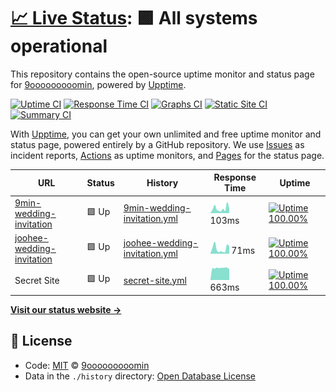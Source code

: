 # [📈 Live Status](https://demo.upptime.js.org): <!--live status--> **🟩 All systems operational**

This repository contains the open-source uptime monitor and status page for [9ooooooooomin](https://9min.github.io/upptime), powered by [Upptime](https://github.com/upptime/upptime).

[![Uptime CI](https://github.com/koj-co/upptime/workflows/Uptime%20CI/badge.svg)](https://github.com/koj-co/upptime/actions?query=workflow%3A%22Uptime+CI%22)
[![Response Time CI](https://github.com/koj-co/upptime/workflows/Response%20Time%20CI/badge.svg)](https://github.com/koj-co/upptime/actions?query=workflow%3A%22Response+Time+CI%22)
[![Graphs CI](https://github.com/koj-co/upptime/workflows/Graphs%20CI/badge.svg)](https://github.com/koj-co/upptime/actions?query=workflow%3A%22Graphs+CI%22)
[![Static Site CI](https://github.com/koj-co/upptime/workflows/Static%20Site%20CI/badge.svg)](https://github.com/koj-co/upptime/actions?query=workflow%3A%22Static+Site+CI%22)
[![Summary CI](https://github.com/koj-co/upptime/workflows/Summary%20CI/badge.svg)](https://github.com/koj-co/upptime/actions?query=workflow%3A%22Summary+CI%22)

With [Upptime](https://upptime.js.org), you can get your own unlimited and free uptime monitor and status page, powered entirely by a GitHub repository. We use [Issues](https://github.com/9min/upptime/issues) as incident reports, [Actions](https://github.com/9min/upptime/actions) as uptime monitors, and [Pages](https://demo.upptime.js.org) for the status page.

<!--start: status pages-->
<!-- This summary is generated by Upptime (https://github.com/upptime/upptime) -->
<!-- Do not edit this manually, your changes will be overwritten -->

| URL                                                                           | Status | History                                                                                                               | Response Time                                                                                 | Uptime                                                                                                                                                                                                                                       |
| ----------------------------------------------------------------------------- | ------ | --------------------------------------------------------------------------------------------------------------------- | --------------------------------------------------------------------------------------------- | -------------------------------------------------------------------------------------------------------------------------------------------------------------------------------------------------------------------------------------------- |
| [9min-wedding-invitation](https://9min.github.io/wedding-invitation/)         | 🟩 Up  | [9min-wedding-invitation.yml](https://github.com/9min/upptime/commits/master/history/9min-wedding-invitation.yml)     | <img alt="Response time graph" src="./graphs/9min-wedding-invitation.png" height="20"> 103ms  | [![Uptime 100.00%](https://img.shields.io/endpoint?url=https%3A%2F%2Fraw.githubusercontent.com%2F9min%2Fupptime%2Fmaster%2Fapi%2F9min-wedding-invitation%2Fuptime.json)](https://9min.github.io/upptime/history/9min-wedding-invitation)     |
| [joohee-wedding-invitation](https://joohee0928.github.io/wedding-invitation/) | 🟩 Up  | [joohee-wedding-invitation.yml](https://github.com/9min/upptime/commits/master/history/joohee-wedding-invitation.yml) | <img alt="Response time graph" src="./graphs/joohee-wedding-invitation.png" height="20"> 71ms | [![Uptime 100.00%](https://img.shields.io/endpoint?url=https%3A%2F%2Fraw.githubusercontent.com%2F9min%2Fupptime%2Fmaster%2Fapi%2Fjoohee-wedding-invitation%2Fuptime.json)](https://9min.github.io/upptime/history/joohee-wedding-invitation) |
| Secret Site                                                                   | 🟩 Up  | [secret-site.yml](https://github.com/9min/upptime/commits/master/history/secret-site.yml)                             | <img alt="Response time graph" src="./graphs/secret-site.png" height="20"> 663ms              | [![Uptime 100.00%](https://img.shields.io/endpoint?url=https%3A%2F%2Fraw.githubusercontent.com%2F9min%2Fupptime%2Fmaster%2Fapi%2Fsecret-site%2Fuptime.json)](https://9min.github.io/upptime/history/secret-site)                             |

<!--end: status pages-->

[**Visit our status website →**](https://9min.github.io/upptime)

## 📄 License

- Code: [MIT](./LICENSE) © [9ooooooooomin](https://9min.github.io/upptime)
- Data in the `./history` directory: [Open Database License](https://opendatacommons.org/licenses/odbl/1-0/)
